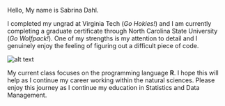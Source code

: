 Hello, My name is Sabrina Dahl.  

I completed my ungrad at Virginia Tech (*Go Hokies!*) and I am currently completing a graduate certificate through North Carolina State University (*Go Wolfpack!*). One of my strengths is my attention to detail and I genuinely enjoy the feeling of figuring out a difficult piece of code. 


![alt text](sidelink.png)

My current class focuses on the programming language **R**. I hope this will help as I continue my career working within the natural sciences. Please enjoy this journey as I continue my education in Statistics and Data Management.
